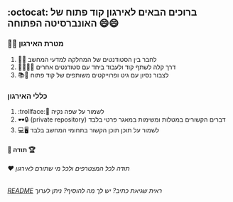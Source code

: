 ## :octocat: ברוכים הבאים לאירגון קוד פתוח של האונברסיטה הפתוחה :smile::smile:
### :thinking::hand_over_mouth: מטרת האירגון 
1. :two_women_holding_hands::two_men_holding_hands: לחבר בין הסטודנטים של המחלקה למדעי המחשב
2. :man_student::woman_student: דרך קלה לשתף קוד ולעבוד ביחד עם סטודנטים אחרים 
3. :books::toolbox: לצבור נסיון עם גיט ופרוייקטים משותפים של קוד פתוח

### כללי האירגון
1. :trollface::children_crossing: לשמור על שפה נקיה
2. :dark_sunglasses::lock: (private repository) דברים הקשורים במטלות ומשימות במאגר פרטי בלבד
3. :computer::desktop_computer: לשמור על תוכן תוכן הקשור בתחומי המחשב בלבד

#### :1st_place_medal: תודה :trophy:
###### :heart: תודה לכל המצטרפים ולכל מי שתורם לאירגון
###### [README](https://github.com/OpenUniversityCS/.github) ראית שגיאת כתיב? יש לך מה להוסיף? ניתן לערוך 
